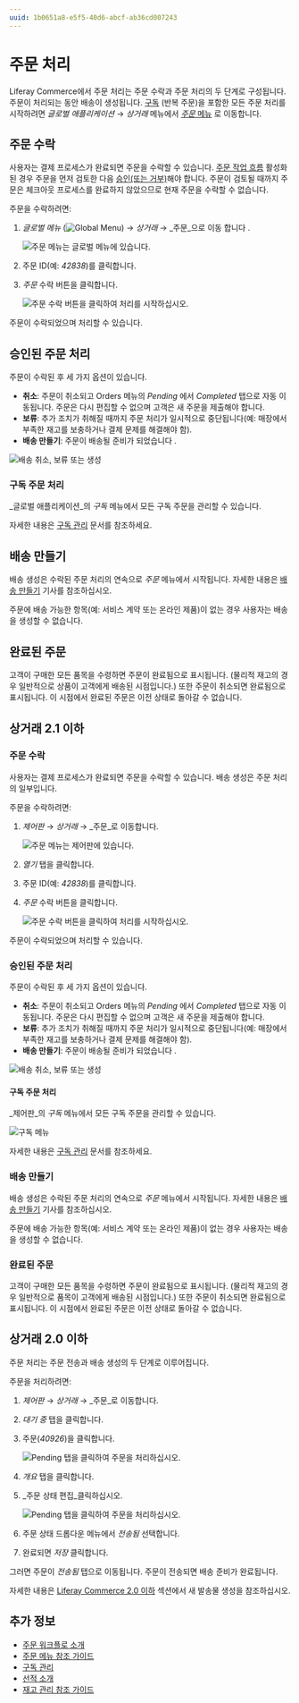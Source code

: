 ```yaml
---
uuid: 1b0651a8-e5f5-40d6-abcf-ab36cd007243
---
```


# 주문 처리

Liferay Commerce에서 주문 처리는 주문 수락과 주문 처리의 두 단계로 구성됩니다. 주문이 처리되는 동안 배송이 생성됩니다. [구독](../subscriptions/managing-subscriptions.md) (반복 주문)을 포함한 모든 주문 처리를 시작하려면 _글로벌 애플리케이션_ &rarr; _상거래_ 메뉴에서 [_주문_ 메뉴](./orders-menu-reference-guide.md) 로 이동합니다.

## 주문 수락

사용자는 결제 프로세스가 완료되면 주문을 수락할 수 있습니다. [주문 작업 흐름](../order-workflows/enabling-or-disabling-order-workflows.md) 활성화된 경우 주문을 먼저 검토한 다음 [승인(또는 거부)](../order-workflows/approving-or-rejecting-orders-in-order-workflows.md)해야 합니다. 주문이 검토될 때까지 주문은 체크아웃 프로세스를 완료하지 않았으므로 현재 주문을 수락할 수 없습니다.

주문을 수락하려면:

1. _글로벌 메뉴_ (![Global Menu](../../images/icon-applications-menu.png)) &rarr; _상거래_ &rarr; _주문_으로 이동 합니다 .

    ![주문 메뉴는 글로벌 메뉴에 있습니다.](./processing-an-order/images/07.png)

1. 주문 ID(예: _42838_)를 클릭합니다.
1. _주문_ 수락 버튼을 클릭합니다.

    ![주문 수락 버튼을 클릭하여 처리를 시작하십시오.](./processing-an-order/images/02.png)

주문이 수락되었으며 처리할 수 있습니다.

## 승인된 주문 처리

주문이 수락된 후 세 가지 옵션이 있습니다.

* **취소**: 주문이 취소되고 Orders 메뉴의 _Pending_ 에서 _Completed_ 탭으로 자동 이동됩니다. 주문은 다시 편집할 수 없으며 고객은 새 주문을 제출해야 합니다.
* **보류**: 추가 조치가 취해질 때까지 주문 처리가 일시적으로 중단됩니다(예: 매장에서 부족한 재고를 보충하거나 결제 문제를 해결해야 함).
* **배송 만들기**: 주문이 배송될 준비가 되었습니다 [](../shipments/introduction-to-shipments.md).

![배송 취소, 보류 또는 생성](./processing-an-order/images/04.png)

### 구독 주문 처리

_글로벌 애플리케이션_의 _구독_ 메뉴에서 모든 구독 주문을 관리할 수 있습니다.

자세한 내용은 [구독 관리](../subscriptions/managing-subscriptions.md) 문서를 참조하세요.

## 배송 만들기

배송 생성은 수락된 주문 처리의 연속으로 _주문_ 메뉴에서 시작됩니다. 자세한 내용은 [배송 만들기](../shipments/creating-a-shipment.md) 기사를 참조하십시오.

주문에 배송 가능한 항목(예: 서비스 계약 또는 온라인 제품)이 없는 경우 사용자는 배송을 생성할 수 없습니다.

## 완료된 주문

고객이 구매한 모든 품목을 수령하면 주문이 완료됨으로 표시됩니다. (물리적 재고의 경우 일반적으로 상품이 고객에게 배송된 시점입니다.) 또한 주문이 취소되면 완료됨으로 표시됩니다. 이 시점에서 완료된 주문은 이전 상태로 돌아갈 수 없습니다.

## 상거래 2.1 이하

### 주문 수락

사용자는 결제 프로세스가 완료되면 주문을 수락할 수 있습니다. 배송 생성은 주문 처리의 일부입니다.

주문을 수락하려면:

1. _제어판_ &rarr; _상거래_ &rarr; _주문_로 이동합니다.

    ![주문 메뉴는 제어판에 있습니다.](./processing-an-order/images/01.png)

1. _열기_ 탭을 클릭합니다.
1. 주문 ID(예: _42838_)를 클릭합니다.
1. _주문_ 수락 버튼을 클릭합니다.

    ![주문 수락 버튼을 클릭하여 처리를 시작하십시오.](./processing-an-order/images/02.png)

주문이 수락되었으며 처리할 수 있습니다.

### 승인된 주문 처리

주문이 수락된 후 세 가지 옵션이 있습니다.

* **취소**: 주문이 취소되고 Orders 메뉴의 _Pending_ 에서 _Completed_ 탭으로 자동 이동됩니다. 주문은 다시 편집할 수 없으며 고객은 새 주문을 제출해야 합니다.
* **보류**: 추가 조치가 취해질 때까지 주문 처리가 일시적으로 중단됩니다(예: 매장에서 부족한 재고를 보충하거나 결제 문제를 해결해야 함).
* **배송 만들기**: 주문이 배송될 준비가 되었습니다 [](../shipments/introduction-to-shipments.md).

![배송 취소, 보류 또는 생성](./processing-an-order/images/04.png)

#### 구독 주문 처리

_제어판_의 _구독_ 메뉴에서 모든 구독 주문을 관리할 수 있습니다.

![구독 메뉴](./processing-an-order/images/03.png)

자세한 내용은 [구독 관리](../subscriptions/managing-subscriptions.md) 문서를 참조하세요.

### 배송 만들기

배송 생성은 수락된 주문 처리의 연속으로 _주문_ 메뉴에서 시작됩니다. 자세한 내용은 [배송 만들기](../shipments/creating-a-shipment.md) 기사를 참조하십시오.

주문에 배송 가능한 항목(예: 서비스 계약 또는 온라인 제품)이 없는 경우 사용자는 배송을 생성할 수 없습니다.

### 완료된 주문

고객이 구매한 모든 품목을 수령하면 주문이 완료됨으로 표시됩니다. (물리적 재고의 경우 일반적으로 품목이 고객에게 배송된 시점입니다.) 또한 주문이 취소되면 완료됨으로 표시됩니다. 이 시점에서 완료된 주문은 이전 상태로 돌아갈 수 없습니다.

## 상거래 2.0 이하

주문 처리는 주문 전송과 배송 생성의 두 단계로 이루어집니다.

주문을 처리하려면:

1. _제어판_ &rarr; _상거래_ &rarr; _주문_로 이동합니다.
1. _대기 중_ 탭을 클릭합니다.
1. 주문(_40926_)을 클릭합니다.

    ![Pending 탭을 클릭하여 주문을 처리하십시오.](./processing-an-order/images/05.png)

1. _개요_ 탭을 클릭합니다.
1. _주문 상태 편집_클릭하십시오.

     ![Pending 탭을 클릭하여 주문을 처리하십시오.](./processing-an-order/images/06.png)

1. 주문 상태 드롭다운 메뉴에서 _전송됨_ 선택합니다.
1. 완료되면 _저장_ 클릭합니다.

그러면 주문이 _전송됨_ 탭으로 이동됩니다. 주문이 전송되면 배송 준비가 완료됩니다.

자세한 내용은 [Liferay Commerce 2.0 이하](../shipments/creating-a-shipment.md#creating-a-new-shipment-on-liferay-commerce-2-0-and-below) 섹션에서 새 발송물 생성을 참조하십시오.

## 추가 정보

* [주문 워크플로 소개](../order-workflows/introduction-to-order-workflows.md)
* [주문 메뉴 참조 가이드](./orders-menu-reference-guide.md)
* [구독 관리](../subscriptions/managing-subscriptions.md)
* [선적 소개](../shipments/introduction-to-shipments.md)
* [재고 관리 참조 가이드](../../inventory-management/inventory-management-reference-guide.md)
